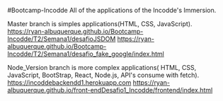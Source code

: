#Bootcamp-Incodde
  All of the applications of the Incodde's Immersion.

  Master branch is simples applications(HTML, CSS, JavaScript). 
    https://ryan-albuquerque.github.io/Bootcamp-Incodde/T2/Semana1/desafioJSDOM 
    https://ryan-albuquerque.github.io/Bootcamp-Incodde/T2/Semana1/desafio_fake_google/index.html

  Node_Version branch is more complex applications( HTML, CSS, JavaScript, BootStrap, React, Node.js, API's consume with fetch).               https://incoddebackendd1.herokuapp.com 
    https://ryan-albuquerque.github.io/front-endDesafio1_Incodde/frontend/index.html
